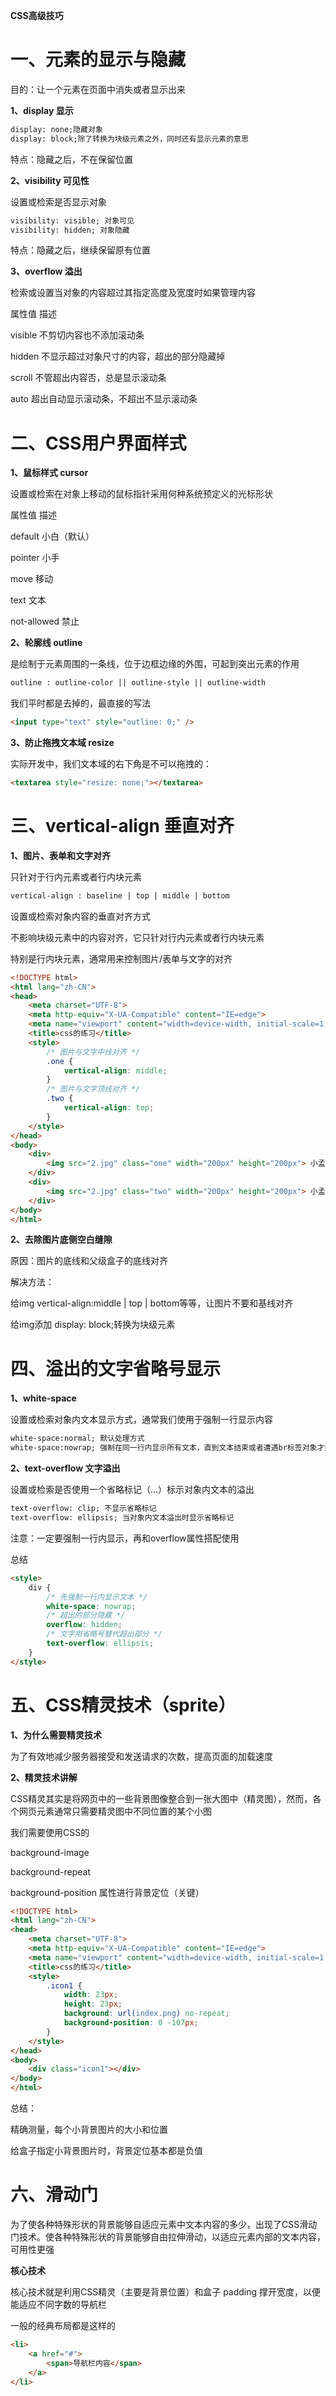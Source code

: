 **CSS高级技巧**

# **一、元素的显示与隐藏**

目的：让一个元素在页面中消失或者显示出来

**1、display 显示**

````html
display: none;隐藏对象
display: block;除了转换为块级元素之外，同时还有显示元素的意思
````

特点：隐藏之后，不在保留位置

**2、visibility 可见性**

设置或检索是否显示对象

````html
visibility: visible; 对象可见
visibility: hidden; 对象隐藏
````

特点：隐藏之后，继续保留原有位置

**3、overflow 溢出**

检索或设置当对象的内容超过其指定高度及宽度时如果管理内容

属性值			描述

visible			不剪切内容也不添加滚动条

hidden		   不显示超过对象尺寸的内容，超出的部分隐藏掉

scroll			 不管超出内容否，总是显示滚动条

auto			   超出自动显示滚动条，不超出不显示滚动条

# **二、CSS用户界面样式**

**1、鼠标样式 cursor**

设置或检索在对象上移动的鼠标指针采用何种系统预定义的光标形状

属性值				描述

default				小白（默认）

pointer				小手

move				  移动

text					 文本

not-allowed		禁止

**2、轮廓线 outline**

是绘制于元素周围的一条线，位于边框边缘的外围，可起到突出元素的作用

````html
outline : outline-color || outline-style || outline-width
````

我们平时都是去掉的，最直接的写法

````html
<input type="text" style="outline: 0;" />
````

**3、防止拖拽文本域 resize**

实际开发中，我们文本域的右下角是不可以拖拽的：

````html
<textarea style="resize: none;"></textarea>
````

# **三、vertical-align 垂直对齐**

**1、图片、表单和文字对齐**

只针对于行内元素或者行内块元素

````html
vertical-align : baseline | top | middle | bottom
````

设置或检索对象内容的垂直对齐方式

不影响块级元素中的内容对齐，它只针对行内元素或者行内块元素

特别是行内块元素，通常用来控制图片/表单与文字的对齐

````html
<!DOCTYPE html>
<html lang="zh-CN">
<head>
    <meta charset="UTF-8">
    <meta http-equiv="X-UA-Compatible" content="IE=edge">
    <meta name="viewport" content="width=device-width, initial-scale=1.0">
    <title>css的练习</title>
    <style>
        /* 图片与文字中线对齐 */
        .one {
            vertical-align: middle;
        }
        /* 图片与文字顶线对齐 */
        .two {
            vertical-align: top;
        }
    </style>
</head>
<body>
    <div>
        <img src="2.jpg" class="one" width="200px" height="200px"> 小孟同学！
    </div>
    <div>
        <img src="2.jpg" class="two" width="200px" height="200px"> 小孟同学！
    </div>
</body>
</html>
````

**2、去除图片底侧空白缝隙**

原因：图片的底线和父级盒子的底线对齐

解决方法：

给img vertical-align:middle | top | bottom等等，让图片不要和基线对齐

给img添加 display: block;转换为块级元素

# **四、溢出的文字省略号显示**

**1、white-space**

设置或检索对象内文本显示方式，通常我们使用于强制一行显示内容

````html
white-space:normal; 默认处理方式
white-space:nowrap; 强制在同一行内显示所有文本，直到文本结束或者遭遇br标签对象才换行
````

**2、text-overflow 文字溢出**

设置或检索是否使用一个省略标记（...）标示对象内文本的溢出

````html
text-overflow: clip; 不显示省略标记
text-overflow: ellipsis; 当对象内文本溢出时显示省略标记
````

注意：一定要强制一行内显示，再和overflow属性搭配使用

总结

````html
<style>
    div {
        /* 先强制一行内显示文本 */
        white-space: nowrap;
        /* 超出的部分隐藏 */
        overflow: hidden;
        /* 文字用省略号替代超出部分 */
        text-overflow: ellipsis;
    }
</style>
````

# **五、CSS精灵技术（sprite）**

**1、为什么需要精灵技术**

为了有效地减少服务器接受和发送请求的次数，提高页面的加载速度

**2、精灵技术讲解**

CSS精灵其实是将网页中的一些背景图像整合到一张大图中（精灵图），然而，各个网页元素通常只需要精灵图中不同位置的某个小图

我们需要使用CSS的

background-image

background-repeat

background-position 属性进行背景定位（关键）

````html
<!DOCTYPE html>
<html lang="zh-CN">
<head>
    <meta charset="UTF-8">
    <meta http-equiv="X-UA-Compatible" content="IE=edge">
    <meta name="viewport" content="width=device-width, initial-scale=1.0">
    <title>css的练习</title>
    <style>
        .icon1 {
            width: 23px;
            height: 23px;
            background: url(index.png) no-repeat;
            background-position: 0 -107px;
        }
    </style>
</head>
<body>
    <div class="icon1"></div>
</body>
</html>
````

总结：

精确测量，每个小背景图片的大小和位置

给盒子指定小背景图片时，背景定位基本都是负值

# **六、滑动门**

为了使各种特殊形状的背景能够自适应元素中文本内容的多少，出现了CSS滑动门技术。使各种特殊形状的背景能够自由拉伸滑动，以适应元素内部的文本内容，可用性更强

**核心技术**

核心技术就是利用CSS精灵（主要是背景位置）和盒子 padding 撑开宽度，以便能适应不同字数的导航栏

一般的经典布局都是这样的

````html
<li>
	<a href="#">
    	<span>导航栏内容</span>
    </a>
</li>
````

